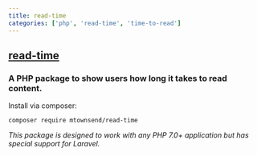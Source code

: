 ```yaml
---
title: read-time
categories: ['php', 'read-time', 'time-to-read']
---
```

## [read-time](https://github.com/mtownsend5512/read-time)

### A PHP package to show users how long it takes to read content.


Install via composer:


```
composer require mtownsend/read-time
```


*This package is designed to work with any PHP 7.0+ application but has special support for Laravel.*
